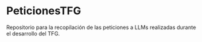 # PeticionesTFG
Repositorio para la recopilación de las peticiones a LLMs realizadas durante el desarrollo del TFG.
